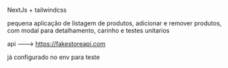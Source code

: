 NextJs + tailwindcss


pequena aplicação de listagem de produtos, adicionar e remover produtos, com modal para detalhamento, carinho e testes unitarios

api ---> https://fakestoreapi.com

já configurado no env para teste
